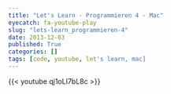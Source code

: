 ```yaml
---
title: "Let's Learn - Programmieren 4 - Mac"
eyecatch: fa-youtube-play
slug: "lets-learn_programmieren-4"
date: 2013-12-03
published: True
categories: []
tags: [code, youtube, let's learn, mac]
---
```


{{< youtube qj1oLI7bL8c >}}
